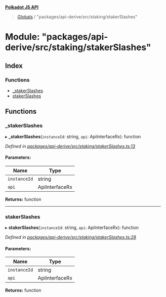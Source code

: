 **[Polkadot JS API](../README.md)**

> [Globals](../globals.md) / "packages/api-derive/src/staking/stakerSlashes"

# Module: "packages/api-derive/src/staking/stakerSlashes"

## Index

### Functions

* [\_stakerSlashes](_packages_api_derive_src_staking_stakerslashes_.md#_stakerslashes)
* [stakerSlashes](_packages_api_derive_src_staking_stakerslashes_.md#stakerslashes)

## Functions

### \_stakerSlashes

▸ **_stakerSlashes**(`instanceId`: string, `api`: ApiInterfaceRx): function

*Defined in [packages/api-derive/src/staking/stakerSlashes.ts:13](https://github.com/polkadot-js/api/blob/acb565d46/packages/api-derive/src/staking/stakerSlashes.ts#L13)*

#### Parameters:

Name | Type |
------ | ------ |
`instanceId` | string |
`api` | ApiInterfaceRx |

**Returns:** function

___

### stakerSlashes

▸ **stakerSlashes**(`instanceId`: string, `api`: ApiInterfaceRx): function

*Defined in [packages/api-derive/src/staking/stakerSlashes.ts:28](https://github.com/polkadot-js/api/blob/acb565d46/packages/api-derive/src/staking/stakerSlashes.ts#L28)*

#### Parameters:

Name | Type |
------ | ------ |
`instanceId` | string |
`api` | ApiInterfaceRx |

**Returns:** function
